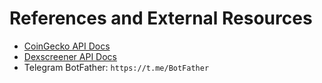 # References and External Resources

- [CoinGecko API Docs](https://www.coingecko.com/en/api/documentation)
- [Dexscreener API Docs](https://docs.dexscreener.com/)
- Telegram BotFather: `https://t.me/BotFather`
